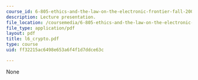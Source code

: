 ```yaml
---
course_id: 6-805-ethics-and-the-law-on-the-electronic-frontier-fall-2005
description: Lecture presentation.
file_location: /coursemedia/6-805-ethics-and-the-law-on-the-electronic-frontier-fall-2005/ff32215ac6498e653a6f4f1d7ddce63c_l6_crypto.pdf
file_type: application/pdf
layout: pdf
title: l6_crypto.pdf
type: course
uid: ff32215ac6498e653a6f4f1d7ddce63c

---
```

None